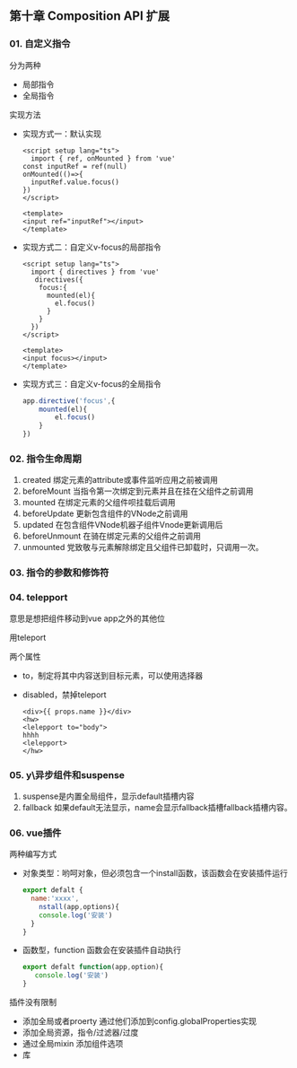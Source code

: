 ## 第十章 Composition API 扩展

### 01. 自定义指令

分为两种

- 局部指令
- 全局指令

实现方法

- 实现方式一：默认实现

  ```vue
  <script setup lang="ts">
    import { ref, onMounted } from 'vue'
  const inputRef = ref(null)
  onMounted(()=>{
    inputRef.value.focus()
  })
  </script>
  
  <template>
  <input ref="inputRef"></input>
  </template>
  ```

  

- 实现方式二：自定义v-focus的局部指令

  ```vue
  <script setup lang="ts">
    import { directives } from 'vue'
     directives({
      focus:{
        mounted(el){
          el.focus()
        }
      }
    })
  </script>
  
  <template>
  <input focus></input>
  </template>
  ```

  

- 实现方式三：自定义v-focus的全局指令

  ```javascript
  app.directive('focus',{
      mounted(el){
          el.focus()
      }
  })
  ```

  

### 02. 指令生命周期

1. created  绑定元素的attribute或事件监听应用之前被调用
2. beforeMount 当指令第一次绑定到元素并且在挂在父组件之前调用
3. mounted 在绑定元素的父组件呗挂载后调用
4. beforeUpdate 更新包含组件的VNode之前调用
5. updated 在包含组件VNode机器子组件Vnode更新调用后
6. beforeUnmount 在骑在绑定元素的父组件之前调用
7. unmounted  党致敬与元素解除绑定且父组件已卸载时，只调用一次。

### 03. 指令的参数和修饰符

### 04. telepport

意思是想把组件移动到vue app之外的其他位

用teleport

两个属性

- to，制定将其中内容送到目标元素，可以使用选择器

- disabled，禁掉teleport

  ```vue
  <div>{{ props.name }}</div>
  <hw>
  <lelepport to="body">
  hhhh
  <lelepport>
  </hw>
  ```

### 05. y\异步组件和suspense

1. suspense是内置全局组件，显示default插槽内容
2. fallback 如果default无法显示，name会显示fallback插槽fallback插槽内容。

### 06. vue插件

两种编写方式

- 对象类型：哟呵对象，但必须包含一个install函数，该函数会在安装插件运行

  ```javascript
  export defalt {
    name:'xxxx',
      nstall(app,options){
      console.log('安装')
    }
  }
  ```

  

- 函数型，function 函数会在安装插件自动执行

  ```javascript
  export defalt function(app,option){
     console.log('安装')
  }
  ```

  

插件没有限制

- 添加全局或者proerty 通过他们添加到config.globalProperties实现
- 添加全局资源，指令/过滤器/过度
- 通过全局mixin 添加组件选项
- 库